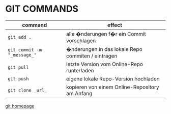# GIT COMMANDS

| command | effect |
| --- | --- |
| `git add .` | alle �nderungen f�r ein Commit vorschlagen |
| `git commit -m "_message_"` | �nderungen in das lokale Repo commiten / eintragen |
| `git pull` | letzte Version vom Online-Repo runterladen  |
| `git push`  | eigene lokale Repo-Version hochladen  |
| `git clone _url_` | kopieren von einem Online-Repository am Anfang |

[git homepage](https://git-scm.com)
